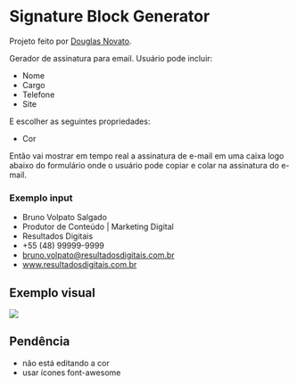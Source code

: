# Signature Block Generator

Projeto feito por [Douglas Novato](https://github.com/douglasabnovato).

Gerador de assinatura para email.
Usuário pode incluir:
- Nome
- Cargo
- Telefone
- Site

E escolher as seguintes propriedades:
- Cor

Então vai mostrar em tempo real a assinatura de e-mail em uma caixa logo abaixo do formulário onde o usuário pode copiar e colar na assinatura do e-mail.

### Exemplo input
- Bruno Volpato Salgado
- Produtor de Conteúdo | Marketing Digital 
- Resultados Digitais
- +55 (48) 99999-9999
- bruno.volpato@resultadosdigitais.com.br
- www.resultadosdigitais.com.br

## Exemplo visual
![](https://mk0salesmatetve0a8r2.kinstacdn.com/wp-content/uploads/2018/09/signature_example.png)

## Pendência
- não está editando a cor 
- usar ícones font-awesome
